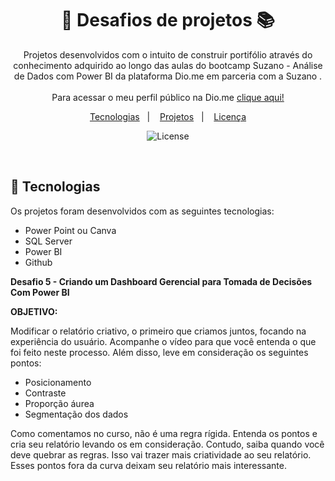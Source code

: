 <h1 align="center"> 💪 Desafios de projetos 📚 </h1>

<p align="center">
Projetos desenvolvidos com o intuito de construir portifólio através do conhecimento adquirido ao longo das aulas do bootcamp Suzano - Análise de Dados com Power BI da plataforma Dio.me em parceria com a Suzano . <br/>
<br> 
Para acessar o meu perfil público na Dio.me <a href="https://www.dio.me/users/jaime_nogueira"> clique aqui!</a>
</p>

<p align="center">
  <a href="#-tecnologias">Tecnologias</a>&nbsp;&nbsp;&nbsp;|&nbsp;&nbsp;&nbsp;
  <a href="#-projetos">Projetos</a>&nbsp;&nbsp;&nbsp;|&nbsp;&nbsp;&nbsp;
  <a href="#memo-licença">Licença</a>
</p>

<p align="center">
  <img alt="License" src="https://img.shields.io/static/v1?label=license&message=MIT&color=49AA26&labelColor=000000">
</p>

<br>


## 🚀 Tecnologias

Os projetos foram desenvolvidos com as seguintes tecnologias:

- Power Point ou Canva
- SQL Server
- Power BI
- Github


__Desafio 5 - Criando um Dashboard Gerencial para Tomada de Decisões Com Power BI__

**OBJETIVO:** <br>

Modificar o relatório criativo, o primeiro que criamos juntos, focando na experiência do usuário. Acompanhe o vídeo para que você entenda o que foi feito neste processo. Além disso, leve em consideração os seguintes pontos:

- Posicionamento
- Contraste
- Proporção áurea
- Segmentação dos dados
  
Como comentamos no curso, não é uma regra rígida. Entenda os pontos e cria seu relatório levando os em consideração. Contudo, saiba quando você deve quebrar as regras. Isso vai trazer mais criatividade ao seu relatório. Esses pontos fora da curva deixam seu relatório mais interessante.
<br>
<br> 




